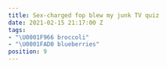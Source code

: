 ```yaml
---
title: Sex-charged fop blew my junk TV quiz
date: 2021-02-15 21:17:00 Z
tags:
- "\U0001F966 broccoli"
- "\U0001FAD0 blueberries"
position: 9
---
```



